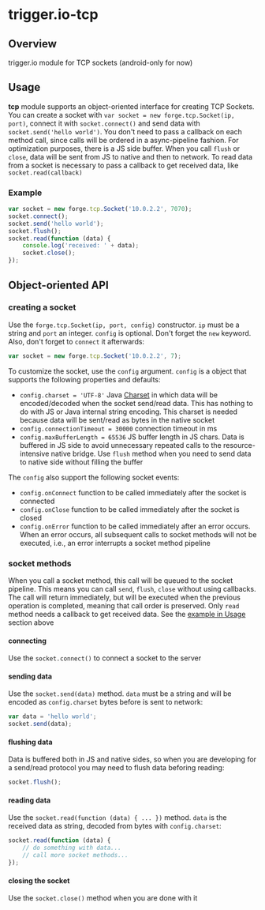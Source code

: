 # trigger.io-tcp

## Overview
trigger.io module for TCP sockets (android-only for now)

## Usage
**tcp** module supports an object-oriented interface for creating TCP Sockets. You can create a socket with `var socket = new forge.tcp.Socket(ip, port)`, connect it with `socket.connect()` and send data with `socket.send('hello world')`. You don't need to pass a callback on each method call, since calls will be ordered in a async-pipeline fashion. For optimization purposes, there is a JS side buffer. When you call `flush` or `close`, data will be sent from JS to native and then to network. To read data from a socket is necessary to pass a callback to get received data, like `socket.read(callback)`

### Example
```javascript
var socket = new forge.tcp.Socket('10.0.2.2', 7070);
socket.connect();
socket.send('hello world');
socket.flush();
socket.read(function (data) {
    console.log('received: ' + data);
    socket.close();
});
```

## Object-oriented API
### creating a socket
Use the `forge.tcp.Socket(ip, port, config)` constructor. `ip` must be a string and `port` an integer. `config` is optional. Don't forget the `new` keyword. Also, don't forget to `connect` it afterwards:
```javascript
var socket = new forge.tcp.Socket('10.0.2.2', 7);
```
To customize the socket, use the `config` argument. `config` is a object that supports the following properties and defaults:  

* `config.charset = 'UTF-8'` Java [Charset](http://docs.oracle.com/javase/6/docs/api/java/nio/charset/Charset.html) in which data will be encoded/decoded when the socket send/read data. This has nothing to do with JS or Java internal string encoding. This charset is needed because data will be sent/read as bytes in the native socket
* `config.connectionTimeout = 30000` connection timeout in ms
* `config.maxBufferLength = 65536` JS buffer length in JS chars. Data is buffered in JS side to avoid unnecessary repeated calls to the resource-intensive native bridge. Use `flush` method when you need to send data to native side without filling the buffer

The `config` also support the following socket events:
* `config.onConnect` function to be called immediately after the socket is connected
* `config.onClose` function to be called immediately after the socket is closed
* `config.onError` function to be called immediately after an error occurs. When an error occurs, all subsequent calls to socket methods will not be executed, i.e., an error interrupts a socket method pipeline

### socket methods
When you call a socket method, this call will be queued to the socket pipeline. This means you can call `send`, `flush`, `close` without using callbacks. The call will return immediately, but will be executed when the previous operation is completed, meaning that call order is preserved. Only `read` method needs a callback to get received data. See the [example in Usage](#example) section above

#### connecting
Use the `socket.connect()` to connect a socket to the server

#### sending data
Use the `socket.send(data)` method. `data` must be a string and will be encoded as `config.charset` bytes before is sent to network:
```javascript
var data = 'hello world';
socket.send(data);
```

#### flushing data
Data is buffered both in JS and native sides, so when you are developing for a send/read protocol you may need to flush data beforing reading:
```javascript
socket.flush();
```

#### reading data
Use the `socket.read(function (data) { ... })` method. `data` is the received data as string, decoded from bytes with `config.charset`:
```javascript
socket.read(function (data) {
    // do something with data...
    // call more socket methods...
});
```

#### closing the socket
Use the `socket.close()` method when you are done with it